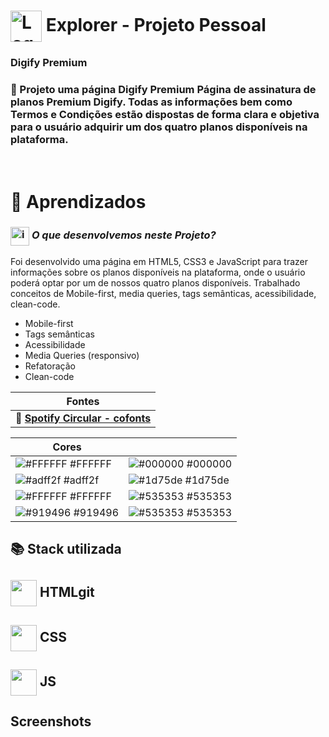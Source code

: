 # <img src="https://imgur.com/X4HdxWx.png"  width="50px" align="center" alt="Logo Explorer em formato de Hexagono Azul com detalhes azul claro"> Explorer - Projeto Pessoal

### **Digify Premium**

### 📌  Projeto uma página **Digify Premium**  Página de assinatura de planos Premium Digify. Todas as informações bem como Termos e Condições estão dispostas de forma clara e objetiva para o usuário adquirir um dos quatro planos disponíveis na plataforma.

# <br>:book: Aprendizados

### <img src="https://imgur.com/VhTBbHg.png" alt="imagem de um notebook" align="center" width="30px"> _**O que desenvolvemos neste Projeto?**_

 Foi desenvolvido uma página em HTML5, CSS3 e JavaScript para trazer informações sobre os planos disponíveis na plataforma, onde o usuário poderá optar por um de nossos quatro planos disponíveis. Trabalhado conceitos de Mobile-first, media queries, tags semânticas, acessibilidade, clean-code.

-  Mobile-first
-  Tags semânticas
-  Acessibilidade
-  Media Queries (responsivo)
-  Refatoração
-  Clean-code

| **Fontes** |
| ----------------- | 
| 🔗 **[Spotify Circular - cofonts](https://cofonts.com/circular-font/)** |
    

| **Cores**               |                                                 |
| ----------------- | ---------------------------------------------------------------- |
| ![#FFFFFF](http://via.placeholder.com/12/FFFFFF?text=+) #FFFFFF    | ![#000000](http://via.placeholder.com/12/000000?text=+) #000000 |      
| ![#adff2f](http://via.placeholder.com/12/adff2f?text=+) #adff2f    | ![#1d75de](http://via.placeholder.com/12/1d75de?text=+) #1d75de | 
| ![#FFFFFF](http://via.placeholder.com/12/FFFFFF?text=+) #FFFFFF    | ![#535353](http://via.placeholder.com/12/535353?text=+) #535353  | 
| ![#919496](http://via.placeholder.com/12/919496?text=+) #919496    | ![#535353](http://via.placeholder.com/12/535353?text=+) #535353  | 


## 📚 Stack utilizada

## <img src="https://imgur.com/JvOmHZg.png" width="42px" align="center">  **HTML**git
## <img src="https://imgur.com/dsdsHjr.png" width="42px" align="center">  **CSS**
## <img src="" width="42px" align="center">  **JS**


## Screenshots

<img src="">

